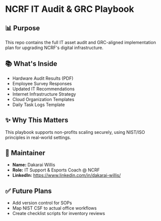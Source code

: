 # NCRF IT Audit & GRC Playbook

## 📊 Purpose
This repo contains the full IT asset audit and GRC-aligned implementation plan for upgrading NCRF's digital infrastructure.

## 📚 What's Inside
- Hardware Audit Results (PDF)
- Employee Survey Responses
- Updated IT Recommendations
- Internet Infrastructure Strategy
- Cloud Organization Templates
- Daily Task Logs Template

## ✨ Why This Matters
This playbook supports non-profits scaling securely, using NIST/ISO principles in real-world settings.

## 💼 Maintainer
- **Name:** Dakarai Willis
- **Role:** IT Support & Esports Coach @ NCRF
- **LinkedIn:** https://www.linkedin.com/in/dakarai-willis/

## ✅ Future Plans
- Add version control for SOPs
- Map NIST CSF to actual office workflows
- Create checklist scripts for inventory reviews
